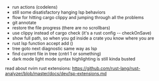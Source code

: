 + run actions (codelens)
+ still some disatisfactory hanging lsp behaviors
+ flow for hitting cargo clippy and jumping through all the problems
+ git annotate
+ restore the file progress (there are no scrollbars)
+ use clippy instead of cargo check (it's a rust config -- checkOnSave)
+ show full path, so when you <leader>gd inside a crate you know where you are
+ rust lsp function accept add ()
+ tree goto next diagnostic same way as lsp
+ find current file in tree (cntrl 1 or something)
+ dark mode light mode syntax highlighting is still kinda busted 

read about nvim rust extensions: https://github.com/rust-lang/rust-analyzer/blob/master/docs/dev/lsp-extensions.md
